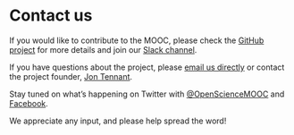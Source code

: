 # Contact us

If you would like to contribute to the MOOC, please check the [GitHub project](https://github.com/OpenScienceMOOC) for more details and join our [Slack channel](https://openmooc-ers-slackin.herokuapp.com/).

If you have questions about the project, please [email us directly](mailto:info@opensciencemooc.eu) or contact the project founder, [Jon Tennant](mailto:jon.tennant.2@gmail.com).

Stay tuned on what’s happening on Twitter with [@OpenScienceMOOC](https://twitter.com/OpenScienceMOOC) and [Facebook](https://www.facebook.com/OpenScienceMOOC/).

We appreciate any input, and please help spread the word!
